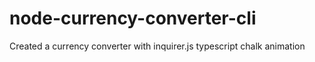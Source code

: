 # node-currency-converter-cli
Created a currency converter with inquirer.js typescript chalk animation
